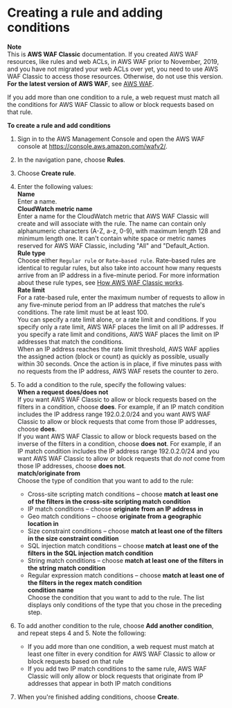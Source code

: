 # Creating a rule and adding conditions<a name="classic-web-acl-rules-creating"></a>

**Note**  
This is **AWS WAF Classic** documentation\. If you created AWS WAF resources, like rules and web ACLs, in AWS WAF prior to November, 2019, and you have not migrated your web ACLs over yet, you need to use AWS WAF Classic to access those resources\. Otherwise, do not use this version\.  
**For the latest version of AWS WAF**, see [AWS WAF](waf-chapter.md)\. 

If you add more than one condition to a rule, a web request must match all the conditions for AWS WAF Classic to allow or block requests based on that rule\.<a name="classic-web-acl-rules-creating-procedure"></a>

**To create a rule and add conditions**

1. Sign in to the AWS Management Console and open the AWS WAF console at [https://console\.aws\.amazon\.com/wafv2/](https://console.aws.amazon.com/wafv2/)\. 

1. In the navigation pane, choose **Rules**\.

1. Choose **Create rule**\.

1. Enter the following values:  
**Name**  
Enter a name\.   
**CloudWatch metric name**  
Enter a name for the CloudWatch metric that AWS WAF Classic will create and will associate with the rule\. The name can contain only alphanumeric characters \(A\-Z, a\-z, 0\-9\), with maximum length 128 and minimum length one\. It can't contain white space or metric names reserved for AWS WAF Classic, including "All" and "Default\_Action\.  
**Rule type**  
Choose either `Regular rule` or `Rate–based rule`\. Rate–based rules are identical to regular rules, but also take into account how many requests arrive from an IP address in a five\-minute period\. For more information about these rule types, see [How AWS WAF Classic works](classic-how-aws-waf-works.md)\.  
**Rate limit**  
For a rate\-based rule, enter the maximum number of requests to allow in any five\-minute period from an IP address that matches the rule's conditions\. The rate limit must be at least 100\.   
You can specify a rate limit alone, or a rate limit and conditions\. If you specify only a rate limit, AWS WAF places the limit on all IP addresses\. If you specify a rate limit and conditions, AWS WAF places the limit on IP addresses that match the conditions\.   
When an IP address reaches the rate limit threshold, AWS WAF applies the assigned action \(block or count\) as quickly as possible, usually within 30 seconds\. Once the action is in place, if five minutes pass with no requests from the IP address, AWS WAF resets the counter to zero\.

1. To add a condition to the rule, specify the following values:   
**When a request does/does not**  
If you want AWS WAF Classic to allow or block requests based on the filters in a condition, choose **does**\. For example, if an IP match condition includes the IP address range 192\.0\.2\.0/24 and you want AWS WAF Classic to allow or block requests that come from those IP addresses, choose **does**\.  
If you want AWS WAF Classic to allow or block requests based on the inverse of the filters in a condition, choose **does not**\. For example, if an IP match condition includes the IP address range 192\.0\.2\.0/24 and you want AWS WAF Classic to allow or block requests that *do not* come from those IP addresses, choose **does not**\.  
**match/originate from**  
Choose the type of condition that you want to add to the rule:  
   + Cross\-site scripting match conditions – choose **match at least one of the filters in the cross\-site scripting match condition**
   + IP match conditions – choose **originate from an IP address in**
   + Geo match conditions – choose **originate from a geographic location in**
   + Size constraint conditions – choose **match at least one of the filters in the size constraint condition**
   + SQL injection match conditions – choose **match at least one of the filters in the SQL injection match condition**
   + String match conditions – choose **match at least one of the filters in the string match condition**
   + Regular expression match conditions – choose **match at least one of the filters in the regex match condition**  
**condition name**  
Choose the condition that you want to add to the rule\. The list displays only conditions of the type that you chose in the preceding step\.

1. To add another condition to the rule, choose **Add another condition**, and repeat steps 4 and 5\. Note the following:
   + If you add more than one condition, a web request must match at least one filter in every condition for AWS WAF Classic to allow or block requests based on that rule 
   + If you add two IP match conditions to the same rule, AWS WAF Classic will only allow or block requests that originate from IP addresses that appear in both IP match conditions 

1. When you're finished adding conditions, choose **Create**\.